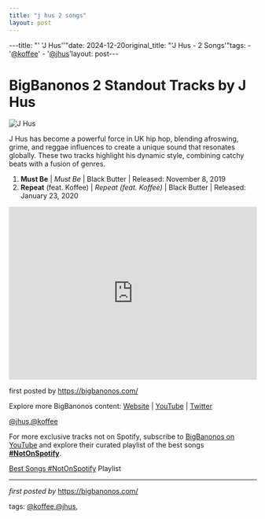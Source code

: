 ```yaml
---
title: "j hus 2 songs"
layout: post
---
```

---title: "' 'J Hus''"date: 2024-12-20original_title: "'J Hus - 2 Songs'"tags:  - '[@koffee](/tags/koffee/)'  - '[@jhus](/tags/jhus/)'layout: post---<h1>BigBanonos 2 Standout Tracks by J Hus</h1><img alt="J Hus" src="https://img.redbull.com/images/c_limit,w_1500,h_1000/f_auto,q_auto/redbullcom/2019/04/12/aa1c9289-fead-48f8-9123-3ef668eb0123/j-hus" /> <p>J Hus has become a powerful force in UK hip hop, blending afroswing, grime, and reggae influences to create a unique sound that resonates globally. These two tracks highlight his dynamic style, combining catchy beats with a fusion of genres.</p> <ol> <li><strong>Must Be</strong> | <em>Must Be</em> | Black Butter | Released: November 8, 2019</li> <li><strong>Repeat</strong> (feat. Koffee) | <em>Repeat (feat. Koffee)</em> | Black Butter | Released: January 23, 2020</li></ol> <div> <iframe allow="autoplay; clipboard-write; encrypted-media; fullscreen; picture-in-picture" allowfullscreen="" frameborder="0" height="352" loading="lazy" src="https://open.spotify.com/embed/playlist/5khzeRZbE57G4MdjprelGD?utm_source=generator" width="100%"></iframe></div> <p>first posted by <a href="https://bigbanonos.com/">https://bigbanonos.com/</a></p> <div> <p>Explore more BigBanonos content: <a href="https://bigbanonos.com/">Website</a> | <a href="https://www.youtube.com/[@BigBanonos](/tags/BigBanonos/)">YouTube</a> | <a href="https://x.com/bigbanonos">Twitter</a></p></div> <!--Tags--><p>[@jhus](/tags/jhus/),[@koffee](/tags/koffee/)</p><!--Subscribe and Playlist Links--><div>    <p>For more exclusive tracks not on Spotify, subscribe to <a href="https://www.youtube.com/[@BigBanonos](/tags/BigBanonos/)" target="_blank">BigBanonos on YouTube</a> and explore their curated playlist of the best songs <strong>[#NotOnSpotify](/tags/NotOnSpotify/)</strong>.</p>    <p><a href="https://www.youtube.com/playlist?list=PLtuNtuTatqI0kFahUCbtbfenC_ET5O_tr" target="_blank">Best Songs [#NotOnSpotify](/tags/NotOnSpotify/) Playlist<br /></a></p></div><hr /><p><em>first posted by</em> <a href="https://bigbanonos.com/" rel="noopener" target="_new">https://bigbanonos.com/</a></p><p>tags: [@koffee](/tags/koffee/),[@jhus](/tags/jhus/),</p>